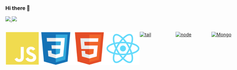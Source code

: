 ### Hi there 👋

<div>
  <a href="https://beacons.ai/pabllot">
  <img height="180em" src="https://github-readme-stats.vercel.app/api?username=pabllot&show_icons=true&theme=dark&include_all_commits=true&count_private=true"/>
  <img height="180em" src="https://github-readme-stats.vercel.app/api/top-langs/?username=pabllot&layout=compact&langs_count=16&theme=dark"/>
</div>
  
  ##
  
<div style="display: flex"><br>
  <img align="center" alt="js" height="105" width="112" src="https://raw.githubusercontent.com/devicons/devicon/master/icons/javascript/javascript-plain.svg">
  <img align="center" alt="CSS" height="105" width="112" src="https://raw.githubusercontent.com/devicons/devicon/master/icons/css3/css3-original.svg">
  <img align="center" alt="HTML" height="105" width="112" src="https://raw.githubusercontent.com/devicons/devicon/master/icons/html5/html5-original.svg">
  <img align="center" alt="React" height="105" width="112" src="https://raw.githubusercontent.com/devicons/devicon/master/icons/react/react-original.svg">
  <img align="center" alt="tail" height="105" width="112" src="https://cdn.jsdelivr.net/gh/devicons/devicon/icons/tailwindcss/tailwindcss-plain.svg">
  <img align="center" alt="node" height="105" width="112" src="https://cdn.jsdelivr.net/gh/devicons/devicon/icons/nodejs/nodejs-original.svg">
  <img align="center" alt="Mongo" height="105" width="112" src="https://cdn.jsdelivr.net/gh/devicons/devicon/icons/mongodb/mongodb-original.svg">
 
</div><br>
